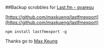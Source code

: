 ##Backup scrobbles for [Last.fm - gyaresu](http://www.last.fm/user/gyaresu)

[https://github.com/maxkueng/lastfmexport](https://github.com/maxkueng/lastfmexport)

`npm install lastfmexport -g`

Thanks go to [Max Keung](https://github.com/maxkueng)
